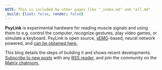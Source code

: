 ```yaml
---
NOTE: This is included by other pages like "_index.md" and "all.md"
_build: {list: false, render: false}
---
```


**PsyLink** is experimental hardware for reading muscle signals and using them to e.g. control the computer, recognize gestures, play video games, or simulate a keyboard.  PsyLink is open source, [sEMG](https://en.wikipedia.org/wiki/Electromyography)-based, neural network powered, and [can be obtained here.](/get)

This blog details the steps of building it and shows recent developments.  [Subscribe to new posts](/index.xml) with any [RSS reader](https://en.wikipedia.org/wiki/Comparison_of_feed_aggregators), and join the community on the [Matrix chatroom.](https://matrix.to/#/#psylink:matrix.org)
